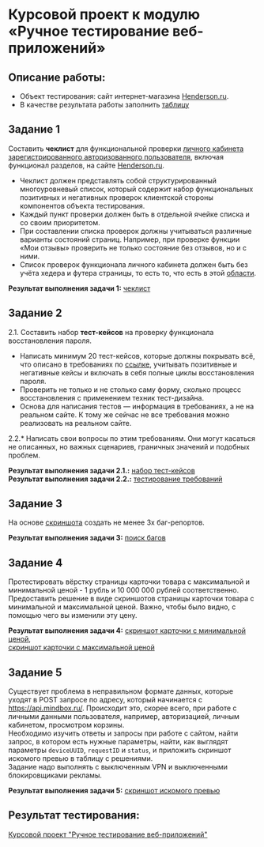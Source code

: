 # Курсовой проект к модулю «Ручное тестирование веб-приложений»

## Описание работы:
- Объект тестирования: сайт интернет-магазина [Henderson.ru](https://henderson.ru).
- В качестве результата работы заполнить [таблицу](https://docs.google.com/spreadsheets/d/1dG3X82H-t1df6YwargLhMh1n6inJeRvO/edit?usp=sharing&ouid=109284492514042889329&rtpof=true&sd=true)


## Задание 1

Составить **чеклист** для функциональной проверки [личного кабинета зарегистрированного авторизованного пользователя](https://henderson.ru/cabinet/), включая функционал разделов, на сайте [Henderson.ru](https://henderson.ru).
* Чеклист должен представлять собой структурированный многоуровневый список, который содержит набор функциональных позитивных и негативных проверок клиентской стороны компонентов объекта тестирования.
* Каждый пункт проверки должен быть в отдельной ячейке списка и со своим приоритетом.
* При составлении списка проверок должны учитываться различные варианты состояний страниц. Например, при проверке функции «Мои отзывы» проверить не только состояние без отзывов, но и с ними.
* Список проверок функционала личного кабинета должен быть без учёта хедера и футера страницы, то есть то, что есть в этой [области](https://drive.google.com/file/d/1rn6z04Erx7QjUmmTm4-R5MNNBgXpRSP2/view?usp=sharing).

**Результат выполнения задачи 1:** [чеклист](https://docs.google.com/spreadsheets/d/1IsQvUCC8zUXDlSj_WIi_jUB7Va8CmU8X/edit#gid=1488828175)

## Задание 2

2.1. Составить набор **тест-кейсов** на проверку функционала восстановления пароля.
* Написать минимум 20 тест-кейсов, которые должны покрывать всё, что описано в требованиях по
[ссылке](https://docs.google.com/document/d/12deDbATIy0Xps8MiWvumNqHISfAlFc4etY8F4lPcqJ4/edit?usp=sharing), учитывать позитивные и негативные кейсы и включать в себя полные циклы восстановления пароля.
* Проверить не только и не столько саму форму, сколько процесс восстановления с применением техник тест-дизайна.
* Основа для написания тестов — информация в требованиях, а не на реальном сайте. К тому же сейчас не все требования можно реализовать на реальном сайте.

2.2.*  Написать свои вопросы по этим требованиям. Они могут касаться не описанных, но важных сценариев, граничных значений и подобных проблем.

**Результат выполнения задачи 2.1.:** [набор тест-кейсов](https://docs.google.com/spreadsheets/d/1ClzSZvLSL1KG1rP8gpOYMnsZzTx8ImKM/edit#gid=1542496951)  
**Результат выполнения задачи 2.2.:** [тестирование требований](https://docs.google.com/document/d/13ntHdD7vNhCdkzgxzaxAucD2uUYNnrh9/edit?usp=sharing&ouid=109284492514042889329&rtpof=true&sd=true)

## Задание 3

На основе [скриншота](https://drive.google.com/file/d/1ucv3JFqEGY7ijVtP0Qn0BrdV2ipqYu37/view?usp=sharing) создать не менее 3х баг-репортов.

**Результат выполнения задачи 3:** [поиск багов](https://docs.google.com/spreadsheets/d/15ayAQ83eaT9cJcDfzJCsPcvvXFiAgB7A/edit?usp=sharing&ouid=109284492514042889329&rtpof=true&sd=true)

## Задание 4

Протестировать вёрстку страницы карточки товара с максимальной и минимальной ценой - 1 рубль и 10 000 000 рублей соответственно.
Предоставить решение в виде скриншотов страницы карточки товара с минимальной и максимальной ценой. Важно, чтобы было видно, с помощью чего вы изменили эту цену.

**Результат выполнения задачи 4:** [скриншот карточки с минимальной ценой](https://raw.githubusercontent.com/Ekaterina-Isabel/manual_testing_of_web_applications_Coursework/main/minimum%20price.jpg),  
[скриншот карточки с максимальной ценой](https://raw.githubusercontent.com/Ekaterina-Isabel/manual_testing_of_web_applications_Coursework/main/maximum_price.png)

## Задание 5

Существует проблема в неправильном формате данных, которые уходят в POST запросе по адресу, который начинается с https://api.mindbox.ru/. Происходит это, скорее всего, при работе с личными данными пользователя, например, авторизацией, личным кабинетом, просмотром корзины.  
Необходимо изучить ответы и запросы при работе с сайтом, найти запрос, в котором есть нужные параметры, найти, как выглядят параметры `deviceUUID`, `requestID` и `status`, и приложить скриншот искомого превью в таблицу с решениями.  
Задание надо выполнять с выключенным VPN и выключенными блокировщиками рекламы.

**Результат выполнения задачи 5:** [скриншот искомого превью](https://raw.githubusercontent.com/Ekaterina-Isabel/manual_testing_of_web_applications_Coursework/main/preview.jpg)

## Результат тестирования:
[Курсовой проект "Ручное тестирование веб-приложений"](https://docs.google.com/spreadsheets/d/1dG3X82H-t1df6YwargLhMh1n6inJeRvO/edit?usp=sharing&ouid=109284492514042889329&rtpof=true&sd=true)
